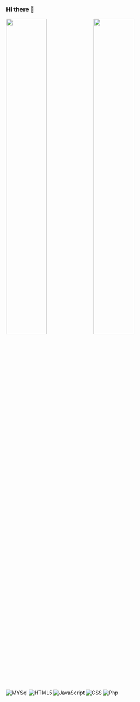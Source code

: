 ### Hi there 👋
<img align="left" width="47%" src="https://awesome-github-stats.azurewebsites.net/user-stats/vishu2820?theme=github-dark"/>
<img align="left" width="47%" src="https://github-readme-stats.vercel.app/api/top-langs/?username=vishu2820&layout=compact"/>


<img align="left" alt="MYSql" src="https://img.shields.io/badge/mysql-%2300f.svg?style=for-the-badge&logo=mysql&logoColor=white"/>
<img align="left" alt="HTML5" src="https://img.shields.io/badge/html5-%23E34F26.svg?style=for-the-badge&logo=html5&logoColor=white"/>
<img align="left" alt="JavaScript" src="https://img.shields.io/badge/javascript-%23323330.svg?style=for-the-badge&logo=javascript&logoColor=%23F7DF1E"/>
<img align="left" alt="CSS" src="https://img.shields.io/badge/css3-%231572B6.svg?style=for-the-badge&logo=css3&logoColor=white"/>
<img alt="Php" src="https://img.shields.io/badge/php-%23777BB4.svg?style=for-the-badge&logo=php&logoColor=white"/>

